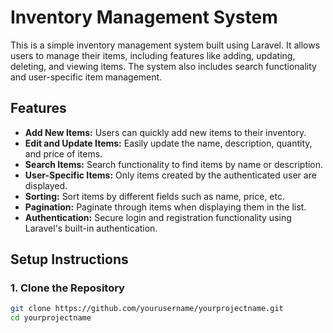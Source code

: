 # Inventory Management System

This is a simple inventory management system built using Laravel. It allows users to manage their items, including features like adding, updating, deleting, and viewing items. The system also includes search functionality and user-specific item management.

## Features

- **Add New Items:** Users can quickly add new items to their inventory.
- **Edit and Update Items:** Easily update the name, description, quantity, and price of items.
- **Search Items:** Search functionality to find items by name or description.
- **User-Specific Items:** Only items created by the authenticated user are displayed.
- **Sorting:** Sort items by different fields such as name, price, etc.
- **Pagination:** Paginate through items when displaying them in the list.
- **Authentication:** Secure login and registration functionality using Laravel's built-in authentication.

## Setup Instructions

### 1. Clone the Repository

```bash
git clone https://github.com/yourusername/yourprojectname.git
cd yourprojectname

